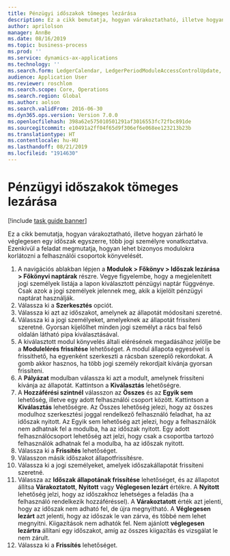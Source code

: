 ```yaml
---
title: Pénzügyi időszakok tömeges lezárása
description: Ez a cikk bemutatja, hogyan várakoztatható, illetve hogyan zárható le véglegesen egy időszak egyszerre, több jogi személyre vonatkoztatva.
author: aprilolson
manager: AnnBe
ms.date: 08/16/2019
ms.topic: business-process
ms.prod: ''
ms.service: dynamics-ax-applications
ms.technology: ''
ms.search.form: LedgerCalendar, LedgerPeriodModuleAccessControlUpdate, SysLookupPicklist, LedgerFiscalCalendarPeriodStatus
audience: Application User
ms.reviewer: roschlom
ms.search.scope: Core, Operations
ms.search.region: Global
ms.author: aolson
ms.search.validFrom: 2016-06-30
ms.dyn365.ops.version: Version 7.0.0
ms.openlocfilehash: 398a62e575010501291af3016553fc72fbc891de
ms.sourcegitcommit: e10491a2ff04f65d9f306ef6e068ee123213b23b
ms.translationtype: HT
ms.contentlocale: hu-HU
ms.lasthandoff: 08/21/2019
ms.locfileid: "1914630"
---
```

# <a name="mass-financial-period-close"></a>Pénzügyi időszakok tömeges lezárása

[!include [task guide banner](../../includes/task-guide-banner.md)]

Ez a cikk bemutatja, hogyan várakoztatható, illetve hogyan zárható le véglegesen egy időszak egyszerre, több jogi személyre vonatkoztatva. Ezenkívül a feladat megmutatja, hogyan lehet bizonyos modulokra korlátozni a felhasználói csoportok könyvelését.

1. A navigációs ablakban lépjen a **Modulok > Főkönyv > Időszak lezárása > Főkönyvi naptárak** részre. Vegye figyelembe, hogy a megjelenített jogi személyek listája a lapon kiválasztott pénzügyi naptár függvénye. Csak azok a jogi személyek jelennek meg, akik a kijelölt pénzügyi naptárat használják.
2. Válassza ki a **Szerkesztés** opciót.
3. Válassza ki azt az időszakot, amelynek az állapotát módosítani szeretné.
4. Válassza ki a jogi személyeket, amelyeknek az állapotát frissíteni szeretné. Gyorsan kijelölhet minden jogi személyt a rács bal felső oldalán látható pipa kiválasztásával.  
5. A kiválasztott modul könyvelés általi elérésének megadásához jelölje be a **Modulelérés frissítése** lehetőséget. A modul állapota egyesével is frissíthető, ha egyenként szerkeszti a rácsban szereplő rekordokat. A gomb akkor hasznos, ha több jogi személy rekordjait kívánja gyorsan frissíteni.  
6. A **Pályázat** modulban válassza ki azt a modult, amelynek frissíteni kívánja az állapotát. Kattintson a **Kiválasztás** lehetőségre.
7. A **Hozzáférési szintnél** válasszon az **Összes** és az **Egyik sem** lehetőség, illetve egy adott felhasználói csoport között. Kattintson a **Kiválasztás** lehetőségre. Az Összes lehetőség jelezi, hogy az összes modulhoz szerkesztési joggal rendelkező felhasználó feladhat, ha az időszak nyitott. Az Egyik sem lehetőség azt jelezi, hogy a felhasználók nem adhatnak fel a modulba, ha az időszak nyitott. Egy adott felhasználócsoport lehetőség azt jelzi, hogy csak a csoportba tartozó felhasználók adhatnak fel a modulba, ha az időszak nyitott.  
8. Válassza ki a **Frissítés** lehetőséget.
9. Válasszon másik időszakot állapotfrissítésre.
10. Válassza ki a jogi személyeket, amelyek időszakállapotát frissíteni szeretné.
11. Válassza az **Időszak állapotának frissítése** lehetőséget, és az állapotot állítsa **Várakoztatott**, **Nyitott** vagy **Véglegesen lezárt** értékre. A **Nyitott** lehetőség jelzi, hogy az időszakhoz lehetséges a feladás (ha a felhasználó rendelkezik hozzáféréssel). A **Várakoztatott** érték azt jelenti, hogy az időszak nem adható fel, de újra megnyitható. A **Véglegesen lezárt** azt jelenti, hogy az időszak le van zárva, és többé nem lehet megnyitni. Kiigazítások nem adhatók fel. Nem ajánlott **véglegesen lezártra** állítani egy időszakot, amíg az összes kiigazítás és vizsgálat le nem zárult.  
12. Válassza ki a **Frissítés** lehetőséget.

